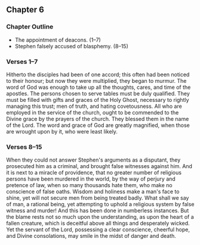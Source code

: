 ## Chapter 6

### Chapter Outline

- The appointment of deacons. (1–7)
- Stephen falsely accused of blasphemy. (8–15)

### Verses 1–7

Hitherto the disciples had been of one accord; this often had been noticed to their honour; but now they were multiplied, they began to murmur. The word of God was enough to take up all the thoughts, cares, and time of the apostles. The persons chosen to serve tables must be duly qualified. They must be filled with gifts and graces of the Holy Ghost, necessary to rightly managing this trust; men of truth, and hating covetousness. All who are employed in the service of the church, ought to be commended to the Divine grace by the prayers of the church. They blessed them in the name of the Lord. The word and grace of God are greatly magnified, when those are wrought upon by it, who were least likely.

### Verses 8–15

When they could not answer Stephen's arguments as a disputant, they prosecuted him as a criminal, and brought false witnesses against him. And it is next to a miracle of providence, that no greater number of religious persons have been murdered in the world, by the way of perjury and pretence of law, when so many thousands hate them, who make no conscience of false oaths. Wisdom and holiness make a man's face to shine, yet will not secure men from being treated badly. What shall we say of man, a rational being, yet attempting to uphold a religious system by false witness and murder! And this has been done in numberless instances. But the blame rests not so much upon the understanding, as upon the heart of a fallen creature, which is deceitful above all things and desperately wicked. Yet the servant of the Lord, possessing a clear conscience, cheerful hope, and Divine consolations, may smile in the midst of danger and death.

